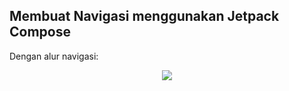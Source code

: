 ## Membuat Navigasi menggunakan Jetpack Compose
Dengan alur navigasi:

<p align="center" width="100%">
    <img src="https://github.com/raafi-4z1/E-Learning-Man-5/assets/80319631/7fdd6e5c-d4b9-4e6c-a27f-9c0637b87de7">
</p>
